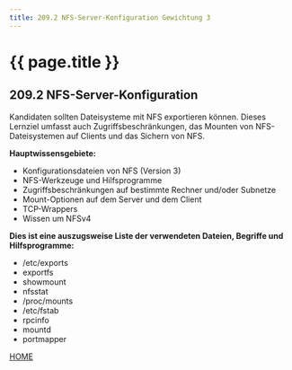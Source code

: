 ```yaml
---
title: 209.2 NFS-Server-Konfiguration Gewichtung 3
---
```


# {{ page.title }}

## 209.2 NFS-Server-Konfiguration

Kandidaten sollten Dateisysteme mit NFS exportieren können. Dieses Lernziel umfasst auch Zugriffsbeschränkungen, das Mounten von NFS-Dateisystemen auf Clients und das Sichern von NFS.

**Hauptwissensgebiete:**
-   Konfigurationsdateien von NFS (Version 3)
-   NFS-Werkzeuge und Hilfsprogramme
-   Zugriffsbeschränkungen auf bestimmte Rechner und/oder Subnetze
-   Mount-Optionen auf dem Server und dem Client
-   TCP-Wrappers
-   Wissen um NFSv4

**Dies ist eine auszugsweise Liste der verwendeten Dateien, Begriffe und
Hilfsprogramme:**
-   /etc/exports
-   exportfs
-   showmount
-   nfsstat
-   /proc/mounts
-   /etc/fstab
-   rpcinfo
-   mountd
-   portmapper


[HOME](./)
